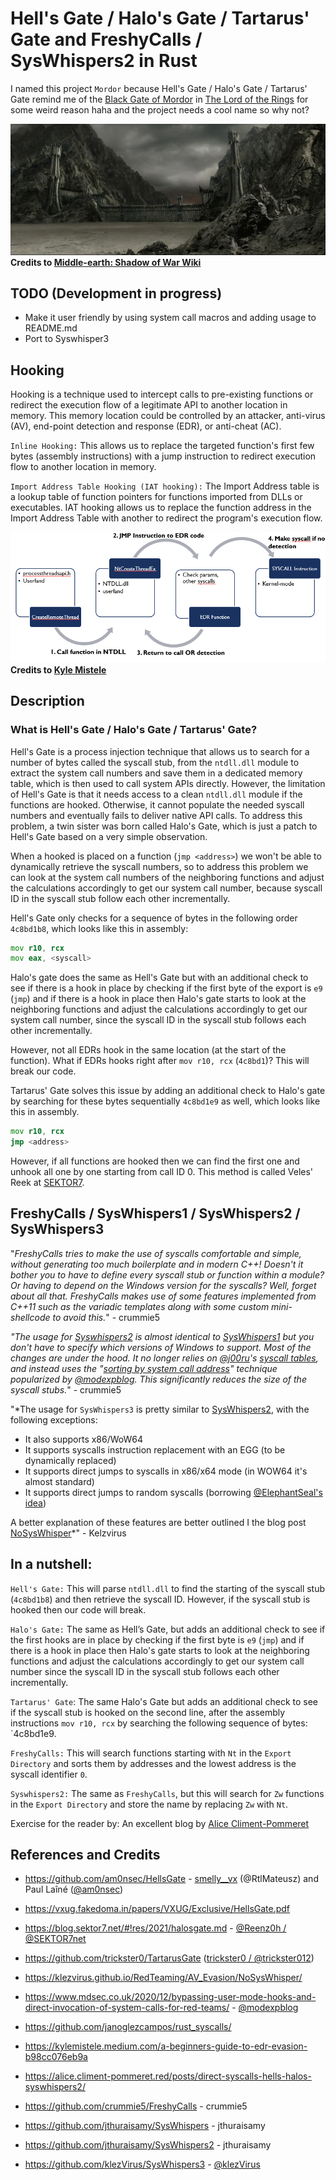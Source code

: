 # Hell's Gate / Halo's Gate / Tartarus' Gate and FreshyCalls / SysWhispers2 in Rust

I named this project `Mordor` because Hell's Gate / Halo's Gate / Tartarus' Gate remind me of the [Black Gate of Mordor](https://shadowofwar.fandom.com/wiki/Black_Gate) in [The Lord of the Rings](https://en.wikipedia.org/wiki/The_Lord_of_the_Rings_(film_series)) for some weird reason haha and the project needs a cool name so why not?

![BlackGate](./blackgate.png)
**Credits to [Middle-earth: Shadow of War Wiki](https://shadowofwar.fandom.com/wiki/Black_Gate)**


## TODO (Development in progress)

* Make it user friendly by using system call macros and adding usage to README.md
* Port to Syswhisper3

## Hooking

Hooking is a technique used to intercept calls to pre-existing functions or redirect the execution flow of a legitimate API to another location in memory. This memory location could be controlled by an attacker, anti-virus (AV), end-point detection and response (EDR), or anti-cheat (AC).

`Inline Hooking:` This allows us to replace the targeted function's first few bytes (assembly instructions) with a jump instruction to redirect execution flow to another location in memory.

`Import Address Table Hooking (IAT hooking):` The Import Address table is a lookup table of function pointers for functions imported from DLLs or executables. IAT hooking allows us to replace the function address in the Import Address Table with another to redirect the program's execution flow.

![BlackGate](./hooking.png)
**Credits to [Kyle Mistele](https://kylemistele.medium.com/a-beginners-guide-to-edr-evasion-b98cc076eb9a)**

## Description

### What is Hell's Gate / Halo's Gate / Tartarus' Gate?

Hell's Gate is a process injection technique that allows us to search for a number of bytes called the syscall stub, from the `ntdll.dll` module to extract the system call numbers and save them in a dedicated memory table, which is then used to call system APIs directly. However, the limitation of Hell's Gate is that it needs access to a clean `ntdll.dll` module if the functions are hooked. Otherwise, it cannot populate the needed syscall numbers and eventually fails to deliver native API calls. To address this problem, a twin sister was born called Halo's Gate, which is just a patch to Hell's Gate based on a very simple observation.

When a hooked is placed on a function (`jmp <address>`) we won't be able to dynamically retrieve the syscall numbers, so to address this problem we can look at the system call numbers of the neighboring functions and adjust the calculations accordingly to get our system call number, because syscall ID in the syscall stub follow each other incrementally.


Hell's Gate only checks for a sequence of bytes in the following order `4c8bd1b8`, which looks like this in assembly:

```asm
mov r10, rcx
mov eax, <syscall>
```

Halo's gate does the same as Hell's Gate but with an additional check to see if there is a hook in place by checking if the first byte of the export is `e9` (`jmp`) and if there is a hook in place then Halo's gate starts to look at the neighboring functions and adjust the calculations accordingly to get our system call number, since the syscall ID in the syscall stub follows each other incrementally.

However, not all EDRs hook in the same location (at the start of the function). What if EDRs hooks right after `mov r10, rcx` (`4c8bd1`)? This will break our code.

Tartarus' Gate solves this issue by adding an additional check to Halo's gate by searching for these bytes sequentially `4c8bd1e9` as well, which looks like this in assembly.

```asm
mov r10, rcx
jmp <address>
```

However, if all functions are hooked then we can find the first one and unhook all one by one starting from call ID 0. This method is called Veles' Reek at [SEKTOR7](https://www.sektor7.net/).

## FreshyCalls / SysWhispers1 / SysWhispers2 / SysWhispers3

"*FreshyCalls tries to make the use of syscalls comfortable and simple, without generating too much boilerplate and in modern C++! Doesn't it bother you to have to define every syscall stub or function within a module? Or having to depend on the Windows version for the syscalls? Well, forget about all that. FreshyCalls makes use of some features implemented from C++11 such as the variadic templates along with some custom mini-shellcode to avoid this.*" - crummie5


*"The usage for [Syswhispers2](https://github.com/jthuraisamy/SysWhispers2) is almost identical to [SysWhispers1](https://github.com/jthuraisamy/SysWhispers) but you don't have to specify which versions of Windows to support. Most of the changes are under the hood. It no longer relies on [@j00ru](https://twitter.com/j00ru)'s [syscall tables](https://github.com/j00ru/windows-syscalls), and instead uses the "[sorting by system call address](https://www.mdsec.co.uk/2020/12/bypassing-user-mode-hooks-and-direct-invocation-of-system-calls-for-red-teams/)" technique popularized by [@modexpblog](https://twitter.com/modexpblog). This significantly reduces the size of the syscall stubs.*" - crummie5


"*The usage for `SysWhispers3` is pretty similar to [SysWhispers2](https://github.com/jthuraisamy/SysWhispers2), with the following exceptions:

- It also supports x86/WoW64
- It supports syscalls instruction replacement with an EGG (to be dynamically replaced)
- It supports direct jumps to syscalls in x86/x64 mode (in WOW64 it's almost standard)
- It supports direct jumps to random syscalls (borrowing [@ElephantSeal's idea](https://twitter.com/ElephantSe4l/status/1488464546746540042))

A better explanation of these features are better outlined I the blog post [NoSysWhisper](https://klezvirus.github.io/RedTeaming/AV_Evasion/NoSysWhisper/)*" - Kelzvirus


## In a nutshell:

`Hell's Gate:` This will parse `ntdll.dll` to find the starting of the syscall stub (`4c8bd1b8`) and then retrieve the syscall ID. However, if the syscall stub is hooked then our code will break.

`Halo's Gate:` The same as Hell’s Gate, but adds an additional check to see if the first hooks are in place by checking if the first byte is `e9` (`jmp`) and if there is a hook in place then Halo's gate starts to look at the neighboring functions and adjust the calculations accordingly to get our system call number since the syscall ID in the syscall stub follows each other incrementally.

`Tartarus' Gate`: The same Halo's Gate but adds an additional check to see if the syscall stub is hooked on the second line, after the assembly instructions `mov r10, rcx` by searching the following sequence of bytes: `4c8bd1e9.

`FreshyCalls:` This will search functions starting with `Nt` in the `Export Directory` and sorts them by addresses and the lowest address is the syscall identifier `0`.

`Syswhispers2:` The same as `FreshyCalls`, but this will search for `Zw` functions in the `Export Directory` and store the name by replacing `Zw` with `Nt`.


Exercise for the reader by: An excellent blog by [Alice Climent-Pommeret](https://alice.climent-pommeret.red/posts/direct-syscalls-hells-halos-syswhispers2/)


## References and Credits

* https://github.com/am0nsec/HellsGate - [smelly__vx](https://twitter.com/smelly__vx) (@RtlMateusz) and Paul Laîné ([@am0nsec](https://twitter.com/am0nsec))
* https://vxug.fakedoma.in/papers/VXUG/Exclusive/HellsGate.pdf
* https://blog.sektor7.net/#!res/2021/halosgate.md - [@Reenz0h / @SEKTOR7net](https://twitter.com/SEKTOR7net)
* https://github.com/trickster0/TartarusGate ([trickster0 / @trickster012](https://twitter.com/trickster012))
* https://klezvirus.github.io/RedTeaming/AV_Evasion/NoSysWhisper/
* https://www.mdsec.co.uk/2020/12/bypassing-user-mode-hooks-and-direct-invocation-of-system-calls-for-red-teams/ - [@modexpblog](https://twitter.com/modexpblog)
* https://github.com/janoglezcampos/rust_syscalls/
* https://kylemistele.medium.com/a-beginners-guide-to-edr-evasion-b98cc076eb9a
* https://alice.climent-pommeret.red/posts/direct-syscalls-hells-halos-syswhispers2/

* https://github.com/crummie5/FreshyCalls - crummie5
* https://github.com/jthuraisamy/SysWhispers - jthuraisamy
* https://github.com/jthuraisamy/SysWhispers2 - jthuraisamy
* https://github.com/klezVirus/SysWhispers3 - [@klezVirus](https://twitter.com/KlezVirus)